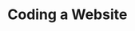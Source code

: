<!DOCTYPE html>
<html>
  <head>
  <title>Creating a Website</title>
</head>
  <body>
    <h1>Coding a Website</h1>
<p></p>
  </body>
</html>
